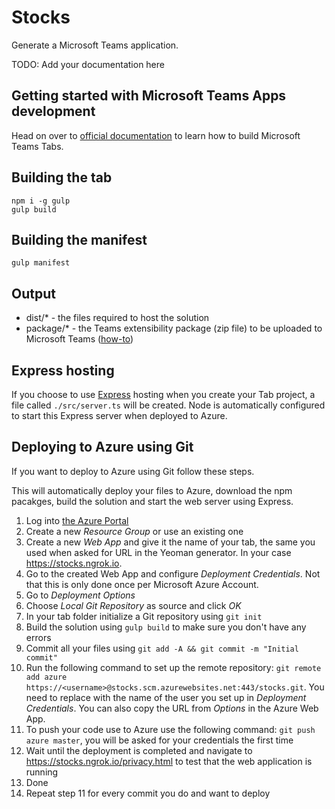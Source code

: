 # Stocks

Generate a Microsoft Teams application.

TODO: Add your documentation here

## Getting started with Microsoft Teams Apps development

Head on over to [official documentation](https://msdn.microsoft.com/en-us/microsoft-teams/tabs) to learn how to build Microsoft Teams Tabs.

## Building the tab

```
npm i -g gulp
gulp build
```

## Building the manifest

```
gulp manifest
```

## Output

* dist/* - the files required to host the solution
* package/* - the Teams extensibility package (zip file) to be uploaded to Microsoft Teams ([how-to](https://msdn.microsoft.com/en-us/microsoft-teams/createpackage#uploading-your-tab-package-to-microsoft-teams))

## Express hosting

If you choose to use [Express](http://expressjs.com/) hosting when you create your Tab project, a file called `./src/server.ts` will be created. Node is automatically configured to start this Express server when deployed to Azure.

## Deploying to Azure using Git

If you want to deploy to Azure using Git follow these steps.

This will automatically deploy your files to Azure, download the npm pacakges, build the solution and start the web server using Express.

1. Log into [the Azure Portal](https://portal.azure.com)
2. Create a new *Resource Group* or use an existing one
3. Create a new *Web App* and give it the name of your tab, the same you used when asked for URL in the Yeoman generator. In your case https://stocks.ngrok.io.
4. Go to the created Web App and configure *Deployment Credentials*. Not that this is only done once per Microsoft Azure Account.
5. Go to *Deployment Options*
6. Choose *Local Git Repository* as source and click *OK*
7. In your tab folder initialize a Git repository using `git init`
8. Build the solution using `gulp build` to make sure you don't have any errors
9. Commit all your files using `git add -A && git commit -m "Initial commit"`
10. Run the following command to set up the remote repository: `git remote add azure https://<username>@stocks.scm.azurewebsites.net:443/stocks.git`. You need to replace <username> with the name of the user you set up in _Deployment Credentials_. You can also copy the URL from *Options* in the Azure Web App.
11. To push your code use to Azure use the following command: `git push azure master`, you will be asked for your credentials the first time
12. Wait until the deployment is completed and navigate to https://stocks.ngrok.io/privacy.html to test that the web application is running
13. Done
14. Repeat step 11 for every commit you do and want to deploy


